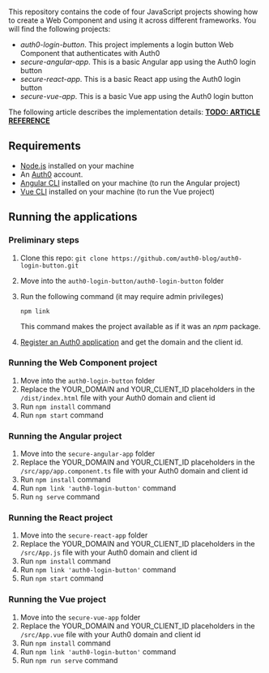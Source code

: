 This repository contains the code of four JavaScript projects showing how to create a Web Component and using it across different frameworks. You will find the following projects:

- *auth0-login-button*. This project implements a login button Web Component that authenticates with Auth0
- *secure-angular-app*. This is a basic Angular app using the Auth0 login button
- *secure-react-app*. This is a basic React app using the Auth0 login button
- *secure-vue-app*. This is a basic Vue app using the Auth0 login button

The following article describes the implementation details: **[TODO: ARTICLE REFERENCE]()**

## Requirements

- [Node.js](https://nodejs.org) installed on your machine
- An [Auth0](https://auth0.com/) account.
- [Angular CLI](https://cli.angular.io/) installed on your machine (to run the Angular project)
- [Vue CLI](https://cli.vuejs.org/) installed on your machine (to run the Vue project)

## Running the applications

### Preliminary steps

1. Clone this repo: `git clone https://github.com/auth0-blog/auth0-login-button.git`

2. Move into the `auth0-login-button/auth0-login-button` folder

3. Run the following command (it may require admin privileges)

   ```shell
   npm link
   ```

   This command makes the project available as if it was an *npm* package.

4. [Register an Auth0 application](https://manage.auth0.com/) and get the domain and the client id.



### Running the Web Component project

1. Move into the `auth0-login-button` folder
2. Replace the YOUR_DOMAIN and YOUR_CLIENT_ID placeholders in the `/dist/index.html` file with your Auth0 domain and client id
3. Run `npm install` command
4. Run `npm start` command

### Running the Angular project

1. Move into the `secure-angular-app` folder
2. Replace the YOUR_DOMAIN and YOUR_CLIENT_ID placeholders in the `/src/app/app.component.ts` file with your Auth0 domain and client id
3. Run `npm install` command
4. Run `npm link 'auth0-login-button'` command
5. Run `ng serve` command

### Running the React project

1. Move into the `secure-react-app` folder
2. Replace the YOUR_DOMAIN and YOUR_CLIENT_ID placeholders in the `/src/App.js` file with your Auth0 domain and client id
3. Run `npm install` command
4. Run `npm link 'auth0-login-button'` command
5. Run `npm start` command

### Running the Vue project

1. Move into the `secure-vue-app` folder
2. Replace the YOUR_DOMAIN and YOUR_CLIENT_ID placeholders in the `/src/App.vue` file with your Auth0 domain and client id
3. Run `npm install` command
4. Run `npm link 'auth0-login-button'` command
5. Run `npm run serve` command



